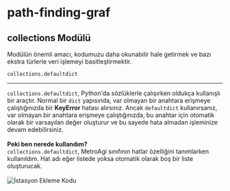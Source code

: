 # path-finding-graf

## collections Modülü ##
Modülün önemli amacı, kodumuzu daha okunabilir hale getirmek ve bazı ekstra türlerle veri işlemeyi basitleştirmektir.

   `collections.defaultdict` <br/>
    <hr> `collections.defaultdict`, Python'da sözlüklerle çalışırken oldukça kullanışlı bir araçtır. Normal bir `dict` yapısında, var olmayan bir anahtara erişmeye çalıştığınızda bir **KeyError** hatası alırsınız. Ancak `defaultdict` kullanırsanız, var olmayan bir anahtara erişmeye çalıştığınızda, bu anahtar için otomatik olarak bir varsayılan değer oluşturur ve bu sayede hata almadan işleminize devam edebilirsiniz.<br/> <br/>
   **Peki ben nerede kullandım?** <br/>
   `collections.defaultdict`, MetroAgi sınıfının hatlar özelliğini tanımlarken kullanıldım. Hat adı eğer listede yoksa otomatik olarak boş bir liste oluşturucak. <br/> <br/>
   ![İstasyon Ekleme Kodu](https://github.com/sumeyraeraslan/path-finding-graf/blob/84d3f541c002ec8f79214e4489763ee4135e7d4a/S%C3%BCmeyraEraslan_MetroSimulation.png)

